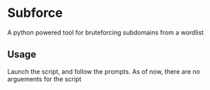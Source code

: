 # Subforce

A python powered tool for bruteforcing subdomains from a wordlist

## Usage

Launch the script, and follow the prompts. As of now, there are no arguements for the script
